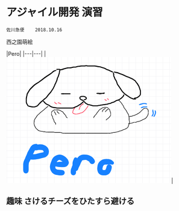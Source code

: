 # アジャイル開発 演習
    佐川急便    2018.10.16
  
西之園萌絵

|Pero|
|---|---|
|![](Pero.png)|

## 趣味 さけるチーズをひたすら避ける
